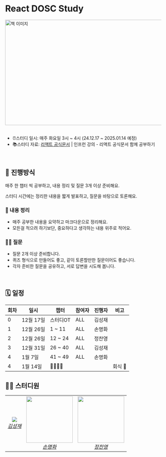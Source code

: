 # React DOSC Study
<img src="https://github.com/user-attachments/assets/db764925-94bc-4210-b2ae-f86ba4dbc278" alt="책 이미지" width="525" height="340">
<br>

<br>

- ⏰스터디 일시: 매주 화요일 3시 ~ 4시 (24.12.17 ~ 2025.01.14 예정)
- 📚스터디 자료: [리액트 공식문서](https://reactjs.org/docs/getting-started.html) | 인프런 강의 - 리액트 공식문서 함께 공부하기
<br>


## 🚀 진행방식
매주 한 챕터 씩 공부하고, 내용 정리 및 질문 3개 이상 준비해요.
<br>

스터디 시간에는 정리한 내용을 짧게 발표하고, 질문을 바탕으로 토론해요.
### 📝 내용 정리
- 매주 공부한 내용을 요약하고 마크다운으로 정리해요.
- 모든걸 적으려 하기보단, 중요하다고 생각하는 내용 위주로 적어요.
### 🙋‍♂️ 질문
- 질문 2개 이상 준비합니다.
- 퀴즈 형식으로 만들어도 좋고, 같이 토론할만한 질문이어도 좋습니다.
- 각자 준비한 질문을 공유하고, 서로 답변을 시도해 봅니다.
<br>

## 🗓 일정
| 회차 | 일시       | 챕터                      | 참여자         | 진행자   | 비고                                     |
|------|------------|---------------------------|----------------|----------|-----------------------------------------|
| 0    | 12월 17일  | 스터디OT                    | ALL         | 김성재   |                                         |
| 1    | 12월 26일   | 1 ~ 11                  | ALL      | 손명화   |                                          |
| 2    | 12월 26일  | 12 ~ 24                  | ALL          | 정찬영   |                                         |
| 3    | 12월 31일  | 26 ~ 40                  | ALL         | 김성재   |                                         |
| 4    | 1월 7일   | 41 ~ 49                  | ALL         | 손명화   |                                         |
| 4    | 1월 14일   | 🍖🍖🍖🍖                       |             |      | 회식 🤤                                      |

## 🏃‍♂️ 스터디원
<table>
    <tr align="center">
        <td>
            <img src="https://avatars.githubusercontent.com/u/141702982?size=150">
            <br>
            <a href="https://github.com/xeongjae"><I>김성재</I></a>
        </td>
        <td>
            <img src="https://github.com/user-attachments/assets/e41c7047-5f3c-48e4-810c-4beefc8ed8e0" width="150">
            <br>
            <a href="https://github.com/SonMyeongHwa"><I>손명화</I></a>
        </td>
          <td>
            <img src="https://github.com/user-attachments/assets/0ed850ab-e4c6-492b-9b93-d46c88e95a18" width="150" >
            <br>
            <a href="https://github.com/JungChanyyoung"><I>정찬영</I></a>
        </td>
    </tr>
</table>
<br>
